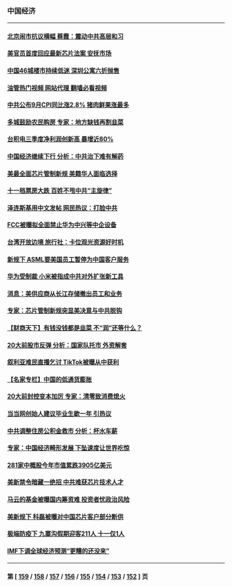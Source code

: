 ### 中国经济
---
#### [北京闹市抗议横幅 蔡霞：震动中共高层和习](../../pages/ncid283/n13845505.md?10150045) 
#### [美官员首度回应最新芯片法案 安抚市场](../../pages/ncid283/n13845407.md?10150045) 
#### [中国46城楼市持续低迷 深圳公寓六折抛售](../../pages/ncid283/n13845148.md?10150045) 
#### [油管热门视频 网站代理 翻墙必看视频](http://209.222.30.114:81/youtube.html?10150045)
#### [中共公布9月CPI同比涨2.8% 猪肉鲜果涨最多](../../pages/ncid283/n13845002.md?10150045) 
#### [多城鼓励农民购房 专家：地方缺钱再割韭菜](../../pages/ncid283/n13844904.md?10150045) 
#### [台积电三季度净利润创新高 暴增近80%](../../pages/ncid283/n13844867.md?10150045) 
#### [中国经济继续下行 分析：中共治下难有解药](../../pages/ncid283/n13844331.md?10150045) 
#### [美最全面芯片管制新规 美籍华人面临选择](../../pages/ncid283/n13844763.md?10150045) 
#### [十一档票房大跌 百姓不甩中共“主旋律”](../../pages/ncid283/n13844332.md?10150045) 
#### [泽连斯基用中文发帖 网民热议：打脸中共](../../pages/ncid283/n13844723.md?10150045) 
#### [FCC被曝拟全面禁止华为中兴等中企设备](../../pages/ncid283/n13844686.md?10150045) 
#### [台湾开放边境 旅行社：卡位观光资源好时机](../../pages/ncid283/n13844392.md?10150045) 
#### [新规下 ASML要美国员工暂停为中国客户服务](../../pages/ncid283/n13844245.md?10150045) 
#### [华为受制裁 小米被指成中共对外扩张新工具](../../pages/ncid283/n13844067.md?10150045) 
#### [消息：美供应商从长江存储撤出员工和业务](../../pages/ncid283/n13844051.md?10150045) 
#### [专家：芯片管制新规突显美决意与中共脱钩](../../pages/ncid283/n13844063.md?10150045) 
#### [【财商天下】有钱没钱都是韭菜 不“润”还等什么？](../../pages/ncid283/n13844028.md?10150045) 
#### [20大前股市反弹 分析：国家队托市 外资解套](../../pages/ncid283/n13843927.md?10150045) 
#### [叙利亚难民直播乞讨 TikTok被曝从中获利](../../pages/ncid283/n13843981.md?10150045) 
#### [【名家专栏】中国的低通货膨胀](../../pages/ncid283/n13843115.md?10150045) 
#### [20大前封控变本加厉 专家：清零致消费熄火](../../pages/ncid283/n13843919.md?10150045) 
#### [当当网创始人建议毕业生歇一年 引热议](../../pages/ncid283/n13843779.md?10150045) 
#### [中共调整住房公积金救市 分析：杯水车薪](../../pages/ncid283/n13843515.md?10150045) 
#### [专家：中国经济畸形发展 下坠速度让世界吃惊](../../pages/ncid283/n13843202.md?10150045) 
#### [281家中概股今年市值累跌3905亿美元](../../pages/ncid283/n13843364.md?10150045) 
#### [美新禁令暗藏一绝招 中共难获芯片技术人才](../../pages/ncid283/n13843315.md?10150045) 
#### [马云的基金被曝国内筹资难 投资者忧政治风险](../../pages/ncid283/n13843312.md?10150045) 
#### [美新规下 科磊被曝对中国芯片客户部分断供](../../pages/ncid283/n13843301.md?10150045) 
#### [极端防疫下 九寨沟假期迎客211人 十一仅1人](../../pages/ncid283/n13843300.md?10150045) 
#### [IMF下调全球经济预测“更糟的还没来”](../../pages/ncid283/n13843243.md?10150045) 

---
#### 第 [ [159](./159.md?10150045) / [158](./158.md?10150045) / [157](./157.md?10150045) / [156](./156.md?10150045) / [155](./155.md?10150045) / [154](./154.md?10150045) / [153](./153.md?10150045) / [152](./152.md?10150045) ] 页
